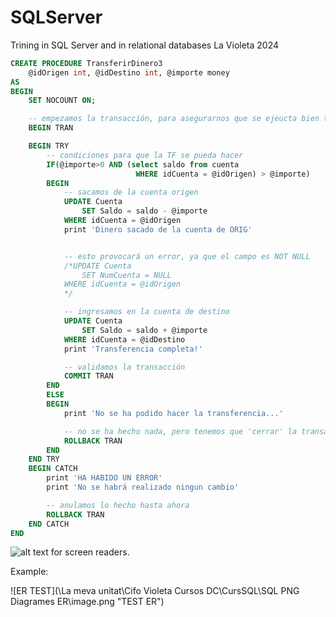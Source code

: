 # SQLServer
Trining in SQL Server and in relational databases La Violeta 2024

```SQL
CREATE PROCEDURE TransferirDinero3
	@idOrigen int, @idDestino int, @importe money
AS
BEGIN
	SET NOCOUNT ON;

	-- empezamos la transacción, para asegurarnos que se ejeucta bien todo, o nada.
	BEGIN TRAN

	BEGIN TRY
		-- condiciones para que la TF se pueda hacer
		IF(@importe>0 AND (select saldo from cuenta 
							WHERE idCuenta = @idOrigen) > @importe)
		BEGIN
			-- sacamos de la cuenta origen
			UPDATE Cuenta
				SET Saldo = saldo - @importe
			WHERE idCuenta = @idOrigen
			print 'Dinero sacado de la cuenta de ORIG'


			-- esto provocará un error, ya que el campo es NOT NULL
			/*UPDATE Cuenta
				SET NumCuenta = NULL
			WHERE idCuenta = @idOrigen
			*/

			-- ingresamos en la cuenta de destino
			UPDATE Cuenta
				SET Saldo = saldo + @importe
			WHERE idCuenta = @idDestino
			print 'Transferencia completa!'

			-- validamos la transacción
			COMMIT TRAN
		END
		ELSE
		BEGIN
			print 'No se ha podido hacer la transferencia...'

			-- no se ha hecho nada, pero tenemos que 'cerrar' la transacción
			ROLLBACK TRAN
		END
	END TRY
	BEGIN CATCH
		print 'HA HABIDO UN ERROR'
		print 'No se habrá realizado ningun cambio'

		-- anulamos lo hecho hasta ahora
		ROLLBACK TRAN
	END CATCH
END
```


![alt text for screen readers](/path/to/image.png "Text to show on mouseover").

Example:

![ER TEST](\La meva unitat\Cifo Violeta Cursos DC\CursSQL\SQL PNG Diagrames ER\image.png "TEST ER")
